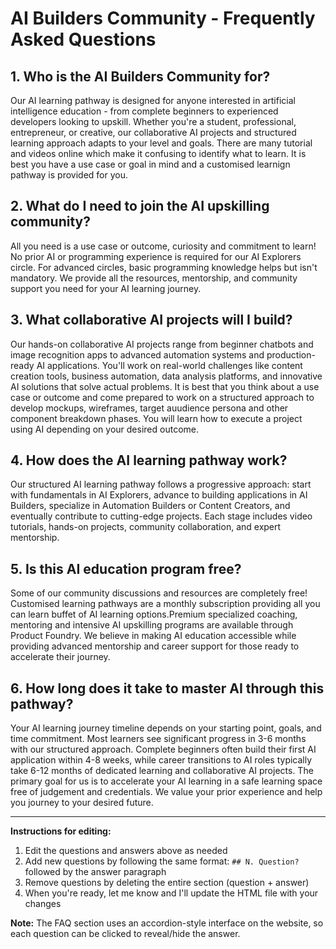 # AI Builders Community - Frequently Asked Questions

## 1. Who is the AI Builders Community for?

Our AI learning pathway is designed for anyone interested in artificial intelligence education - from complete beginners to experienced developers looking to upskill. Whether you're a student, professional, entrepreneur, or creative, our collaborative AI projects and structured learning approach adapts to your level and goals. There are many tutorial and videos online which make it confusing to identify what to learn. It is best you have a use case or goal in mind and a customised learnign pathway is provided for you.

## 2. What do I need to join the AI upskilling community?

All you need is a use case or outcome, curiosity and commitment to learn! No prior AI or programming experience is required for our AI Explorers circle. For advanced circles, basic programming knowledge helps but isn't mandatory. We provide all the resources, mentorship, and community support you need for your AI learning journey.

## 3. What collaborative AI projects will I build?

Our hands-on collaborative AI projects range from beginner chatbots and image recognition apps to advanced automation systems and production-ready AI applications. You'll work on real-world challenges like content creation tools, business automation, data analysis platforms, and innovative AI solutions that solve actual problems. It is best that you think about a use case or outcome and come prepared to work on a structured approach to develop mockups, wireframes, target auudience persona and other component breakdown phases. You will learn how to execute a project using AI depending on your desired outcome.

## 4. How does the AI learning pathway work?

Our structured AI learning pathway follows a progressive approach: start with fundamentals in AI Explorers, advance to building applications in AI Builders, specialize in Automation Builders or Content Creators, and eventually contribute to cutting-edge projects. Each stage includes video tutorials, hands-on projects, community collaboration, and expert mentorship.

## 5. Is this AI education program free?

Some of our community discussions and resources are completely free! Customised learning pathways are a monthly subscription providing all you can learn buffet of AI learning options.Premium specialized coaching, mentoring and intensive AI upskilling programs are available through Product Foundry. We believe in making AI education accessible while providing advanced mentorship and career support for those ready to accelerate their journey.

## 6. How long does it take to master AI through this pathway?

Your AI learning journey timeline depends on your starting point, goals, and time commitment. Most learners see significant progress in 3-6 months with our structured approach. Complete beginners often build their first AI application within 4-8 weeks, while career transitions to AI roles typically take 6-12 months of dedicated learning and collaborative AI projects. The primary goal for us is to accelerate your AI learning in a safe learning space free of judgement and credentials. We value your prior experience and help you journey to your desired future.

---

**Instructions for editing:**
1. Edit the questions and answers above as needed
2. Add new questions by following the same format: `## N. Question?` followed by the answer paragraph
3. Remove questions by deleting the entire section (question + answer)
4. When you're ready, let me know and I'll update the HTML file with your changes

**Note:** The FAQ section uses an accordion-style interface on the website, so each question can be clicked to reveal/hide the answer.